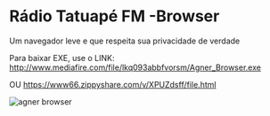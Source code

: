 # Rádio Tatuapé FM -Browser
Um navegador leve e que respeita sua privacidade de verdade

Para baixar EXE, use o LINK: http://www.mediafire.com/file/lkq093abbfvorsm/Agner_Browser.exe 

OU https://www66.zippyshare.com/v/XPUZdsff/file.html


![agner browser](https://user-images.githubusercontent.com/63209606/131596595-ce1a8d9b-1621-4826-af5c-b296255687b6.png)

